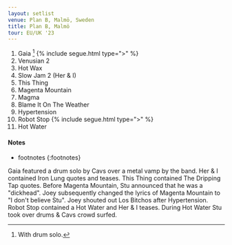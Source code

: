 ```yaml
---
layout: setlist
venue: Plan B, Malmö, Sweden
title: Plan B, Malmö
tour: EU/UK '23
---
```


1.  Gaia
    [^1]
    {% include segue.html type=">" %}
2.  Venusian 2
3.  Hot Wax
4.  Slow Jam 2 (Her & I)
5.  This Thing
6.  Magenta Mountain
7.  Magma
8.  Blame It On The Weather
9.  Hypertension
10. Robot Stop
    {% include segue.html type=">" %}
11. Hot Water

<!--snippet-->


#### Notes

[^1]: With drum solo.
* footnotes
{:footnotes}

Gaia featured a drum solo by Cavs over a metal vamp by the band. 
Her & I contained Iron Lung quotes and teases.
This Thing contained The Dripping Tap quotes.
Before Magenta Mountain, Stu announced that he was a "dickhead". Joey subsequently changed the lyrics of Magenta Mountain to "I don't believe Stu".
Joey shouted out Los Bitchos after Hypertension.
Robot Stop contained a Hot Water and Her & I teases.
During Hot Water Stu took over drums & Cavs crowd surfed.
